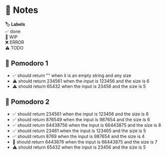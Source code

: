# 📝 Notes

**🏷️ Labels**  
✅ done  
🚧 WIP  
❌ ERROR  
⚠ TODO

## 🍅 Pomodoro 1

- ✅ should return "" when it is an empty string and any size
- ⚠ should return 234561 when the input is 123456 and the size is 6
- ⚠ should return 65432 when the input is 23456 and the size is 5

## 🍅 Pomodoro 2

- ✅ should return 234561 when the input is 123456 and the size is 6
- ✅ should return 876549 when the input is 987654 and the size is 6
- ✅ should return 64438756 when the input is 66443875 and the size is 8
- ✅ should return 23461 when the input is 123465 and the size is 5
- ✅ should return 8769 when the input is 987654 and the size is 4
- 🚧 should return 6443876 when the input is 66443875 and the size is 7
- ⚠ should return 65432 when the input is 23456 and the size is 5
